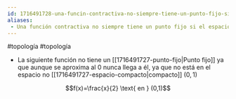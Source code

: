 ```yaml
---
id: 1716491728-una-funcin-contractiva-no-siempre-tiene-un-punto-fijo-si-el-espacio-no-es-compacto
aliases:
 - Una función contractiva no siempre tiene un punto fijo si el espacio no es compacto
---
```


#topología #topología 

- La siguiente función no tiene un [[1716491727-punto-fijo|Punto fijo]] ya que aunque se aproxima al $0$ nunca llega a él, ya que no está en el espacio no [[1716491727-espacio-compacto|compacto]] $(0,1)$

$$f(x)=\frac{x}{2} \text{ en } (0,1)$$
